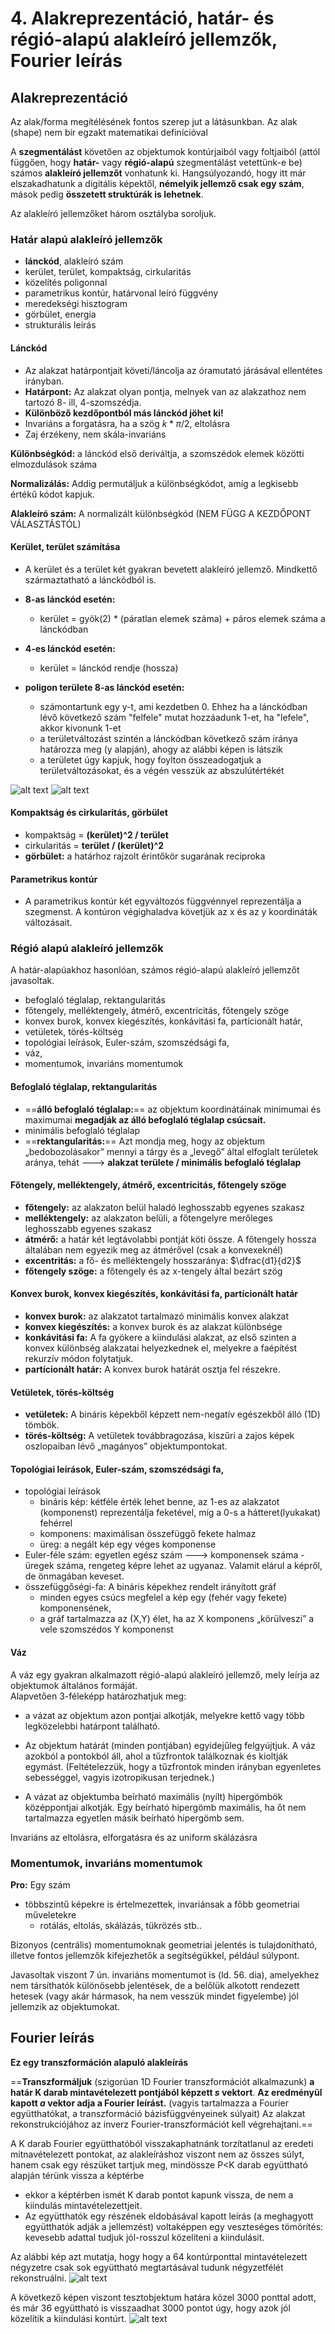 # 4. Alakreprezentáció, határ- és régió-alapú alakleíró jellemzők, Fourier leírás

## Alakreprezentáció

Az alak/forma megítélésének fontos szerep jut a látásunkban.
Az alak (shape) nem bír egzakt matematikai definícióval

A **szegmentálást** követően az objektumok kontúrjaiból vagy foltjaiból (attól függően, hogy **határ-** vagy **régió-alapú** szegmentálást vetettünk-e be) számos **alakleíró jellemzőt** vonhatunk ki.
Hangsúlyozandó, hogy itt már elszakadhatunk a digitális képektől, **némelyik jellemző
csak egy szám**, mások pedig **összetett struktúrák is lehetnek**.

Az alakleíró jellemzőket három osztályba soroljuk.

### Határ alapú alakleíró jellemzők

- **lánckód**, alakleíró szám
- kerület, terület, kompaktság, cirkularitás
- közelítés poligonnal
- parametrikus kontúr, határvonal leíró függvény
- meredekségi hisztogram
- görbület, energia
- strukturális leírás

#### Lánckód
- Az alakzat határpontjait követi/láncolja az óramutató járásával ellentétes irányban.
- **Határpont:** Az alakzat olyan pontja, melnyek van az alakzathoz nem tartozó 8- ill, 4-szomszédja.
- **Különböző kezdőpontból más lánckód jöhet ki!**
- Invariáns a forgatásra, ha a szög $k*\pi/2$, eltolásra
- Zaj érzékeny, nem skála-invariáns

**Különbségkód:** a lánckód első deriváltja, a szomszédok elemek közötti elmozdulások száma

**Normalizálás:** Addig permutáljuk a különbségkódot, amíg a legkisebb értékű kódot kapjuk.

**Alakleíró szám:** A normalizált különbségkód (NEM FÜGG A KEZDŐPONT VÁLASZTÁSTÓL)

#### Kerület, terület számítása

- A kerület és a terület két gyakran bevetett alakleíró jellemző. Mindkettő származtatható a lánckódból is.
- **8-as lánckód esetén:** 
	- kerület = gyök(2) * (páratlan elemek száma) + páros elemek száma a lánckódban
- **4-es lánckód esetén:**
	-  kerület = lánckód rendje (hossza)

- **poligon területe 8-as lánckód esetén:** 
	- számontartunk egy y-t, ami kezdetben 0. Ehhez ha a lánckódban lévő következő szám "felfele" mutat hozzáadunk 1-et, ha "lefele", akkor kivonunk 1-et
	- a területváltozást szintén a lánckódban következő szám iránya határozza meg (y alapján), ahogy az alábbi képen is látszik
	- a területet úgy kapjuk, hogy foylton összeadogatjuk a területváltozásokat, és a végén vesszük az abszulútértékét

![alt text](asd.png "Title")
![alt text](asd2.png "Title")

#### Kompaktság és cirkularitás, görbület

- kompaktság = **(kerület)^2 / terület**
- cirkularitás = **terület / (kerület)^2**
- **görbület:** a határhoz rajzolt érintőkör sugarának reciproka
#### Parametrikus kontúr

- A parametrikus kontúr két egyváltozós függvénnyel reprezentálja a szegmenst. A
kontúron végighaladva követjük az x és az y koordináták változásait.

### Régió alapú alakleíró jellemzők

A határ-alapúakhoz hasonlóan, számos régió-alapú alakleíró jellemzőt javasoltak.

- befoglaló téglalap, rektangularitás
- főtengely, melléktengely, átmérő,
excentricitás, főtengely szöge
- konvex burok, konvex kiegészítés,
konkávitási fa, partícionált határ,
- vetületek, törés-költség
- topológiai leírások, Euler-szám,
szomszédsági fa,
- váz,
- momentumok, invariáns momentumok

#### Befoglaló téglalap, rektangularitás

- ==**álló befoglaló téglalap:**== az objektum koordinátáinak minimumai és maximumai **megadják az álló befoglaló téglalap csúcsait.**
- minimális befoglaló téglalap
- ==**rektangularitás:**== Azt mondja meg, hogy az objektum „bedobozolásakor” mennyi a tárgy és a „levegő” által elfoglalt területek aránya, tehát ---> **alakzat területe / minimális befoglaló téglalap**

#### Főtengely, melléktengely, átmérő, excentricitás, főtengely szöge

- **főtengely:** az alakzaton belül haladó leghosszabb egyenes szakasz
- **melléktengely:** az alakzaton belüli, a főtengelyre merőleges leghosszabb egyenes szakasz
- **átmérő:** a határ két legtávolabbi pontját köti össze. A főtengely hossza általában nem egyezik meg az átmérővel (csak a
konvexeknél)
- **excentritás:** a fő- és melléktengely hosszaránya: $\dfrac{d1}{d2}$
- **főtengely szöge:** a főtengely és az x-tengely által bezárt szög

#### Konvex burok, konvex kiegészítés, konkávitási fa, partícionált határ

- **konvex burok:** az alakzatot tartalmazó minimális konvex alakzat
- **konvex kiegészítés:** a konvex burok és az alakzat különbsége
- **konkávitási fa:** A fa gyökere a kiindulási alakzat, az első szinten a konvex különbség alakzatai helyezkednek el, melyekre a faépítést rekurzív módon folytatjuk.
- **partícionált határ:** A konvex burok határát osztja fel részekre.

#### Vetületek, törés-költség

- **vetületek:** A bináris képekből képzett nem-negatív egészekből álló (1D) tömbök.
- **törés-költség:**	 A vetületek továbbragozása, kiszűri a zajos képek oszlopaiban lévő „magányos” objektumpontokat.

#### Topológiai leírások, Euler-szám, szomszédsági fa,

- topológiai leírások
	- bináris kép: kétféle érték lehet benne, az 1-es az alakzatot (komponenst) reprezentálja feketével, míg a 0-s a hátteret(lyukakat) fehérrel
	- komponens: maximálisan összefüggő fekete halmaz
	- üreg: a negált kép egy véges komponense
- Euler-féle szám: egyetlen egész szám ---> komponensek száma - üregek száma, rengeteg képre lehet az ugyanaz. Valamit elárul a képről, de önmagában keveset.
- összefüggőségi-fa: A bináris képekhez rendelt irányított gráf
	- minden egyes csúcs megfelel a kép egy (fehér vagy fekete) komponensének,
	- a gráf tartalmazza az (X,Y) élet, ha az X komponens „körülveszi” a vele szomszédos Y komponenst

#### Váz

A váz egy gyakran alkalmazott régió-alapú alakleíró jellemző, mely leírja az objektumok általános formáját.\
Alapvetően 3-féleképp határozhatjuk meg:
- a vázat az objektum azon pontjai alkotják, melyekre kettő vagy több legközelebbi határpont található.

- Az objektum határát (minden pontjában) egyidejűleg felgyújtjuk. A váz azokból a pontokból áll, ahol a tűzfrontok találkoznak és kioltják egymást. (Feltételezzük, hogy a tűzfrontok minden irányban egyenletes sebességgel, vagyis izotropikusan terjednek.)

- A vázat az objektumba beírható maximális (nyílt) hipergömbök középpontjai alkotják. Egy beírható hipergömb maximális, ha őt nem tartalmazza egyetlen másik beírható hipergömb sem.

Invariáns az eltolásra, elforgatásra és az uniform skálázásra

### Momentumok, invariáns momentumok

**Pro:** 
Egy szám
* többszintű képekre is értelmezettek, invariánsak a főbb geometriai műveletekre
	* rotálás, eltolás, skálázás, tükrözés stb..

Bizonyos (centrális) momentumoknak geometriai jelentés is tulajdonítható, illetve fontos jellemzők kifejezhetők a segítségükkel, például súlypont.

Javasoltak viszont 7 ún. invariáns momentumot is (ld. 56. dia), amelyekhez nem
társíthatók különösebb jelentések, de a belőlük alkotott rendezett hetesek (vagy akár
hármasok, ha nem vesszük mindet figyelembe) jól jellemzik az objektumokat.

## Fourier leírás

**Ez egy transzformáción alapuló alakleírás**

==**Transzformáljuk** (szigorúan 1D Fourier transzformációt alkalmazunk) **a határ K darab mintavételezett pontjából képzett $s$ vektort**. **Az eredményül kapott $a$ vektor adja a Fourier leírást.** (vagyis tartalmazza a Fourier együtthatókat, a transzformáció bázisfüggvényeinek súlyait)
Az alakzat rekonstrukciójához az inverz
Fourier-transzformációt kell végrehajtani.==

A K darab Fourier együtthatóból visszakaphatnánk torzítatlanul az eredeti mitnavételezett pontokat, az alakleíráshoz viszont
nem az összes súlyt, hanem csak egy részüket tartjuk meg, mindössze P<K darab
együttható alapján térünk vissza a képtérbe
- ekkor a képtérben ismét K darab pontot kapunk vissza, de nem a kiindulás mintavételezettjeit.
- Az együtthatók egy részének eldobásával kapott leírás
(a meghagyott együtthatók adják a jellemzést) voltaképpen egy veszteséges
tömörítés: kevesebb adattal tudjuk jól-rosszul közelíteni a kiindulásit.

Az alábbi kép azt mutatja, hogy hogy a 64 kontúrponttal mintavételezett négyzetre csak
sok együttható megtartásával tudunk négyzetfélét rekonstruálni.
![alt text](asd3.png "Title")

A következő képen viszont tesztobjektum határa közel 3000 ponttal adott,
és már 36 együttható is visszaadhat 3000 pontot úgy, hogy azok jól közelítik a
kiindulási kontúrt.
![alt text](asd4.png "Title")